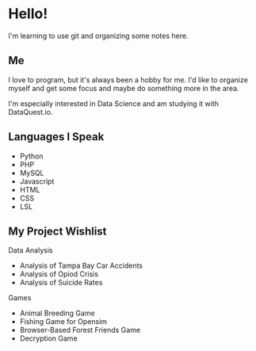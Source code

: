 # Hello!
I'm learning to use git and organizing some notes here.
## Me
I love to program, but it's always been a hobby for me. I'd like to organize myself and get some focus and maybe do something more in the area.

I'm especially interested in Data Science and am studying it with DataQuest.io.
## Languages I Speak
- Python
- PHP
- MySQL
- Javascript
- HTML
- CSS
- LSL
## My Project Wishlist
Data Analysis
- Analysis of Tampa Bay Car Accidents
- Analysis of Opiod Crisis
- Analysis of Suicide Rates

Games
- Animal Breeding Game
- Fishing Game for Opensim
- Browser-Based Forest Friends Game
- Decryption Game

